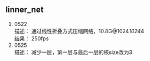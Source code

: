 linner_net  
--------------------------  
1. 0522  
描述： 通过线性折叠方式压缩网络，10.8G@1024*1024*4  
结果： 250fps  
2. 0525  
描述： 减少一层，第一层与最后一层的核size改为3  